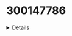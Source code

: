 # 300147786

<details>

''' powershell
DisplayName                      Name               InstallState
-----------                      ----               ------------
Active Directory Domain Services AD-Domain-Services    Installed
'''
</details>
